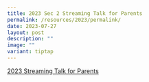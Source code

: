 ```yaml
---
title: 2023 Sec 2 Streaming Talk for Parents
permalink: /resources/2023/permalink/
date: 2023-07-27
layout: post
description: ""
image: ""
variant: tiptap
---
```

<p><a href="/files/streaming%20talk%20for%20parents.pdf" rel="noopener noreferrer nofollow" target="_blank">2023 Streaming Talk for Parents</a>
</p>